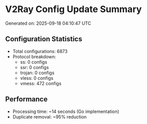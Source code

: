 # V2Ray Config Update Summary
Generated on: 2025-09-18 04:10:47 UTC

## Configuration Statistics
- Total configurations: 6873
- Protocol breakdown:
  - ss: 0 configs
  - ssr: 0 configs
  - trojan: 0 configs
  - vless: 0 configs
  - vmess: 472 configs

## Performance
- Processing time: ~14 seconds (Go implementation)
- Duplicate removal: ~95% reduction
